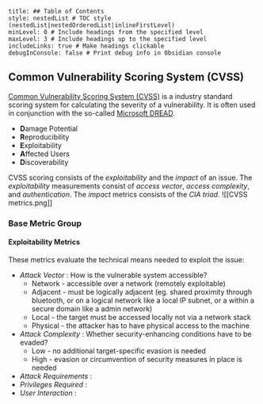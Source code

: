 ```table-of-contents
title: ## Table of Contents
style: nestedList # TOC style (nestedList|nestedOrderedList|inlineFirstLevel)
minLevel: 0 # Include headings from the specified level
maxLevel: 3 # Include headings up to the specified level
includeLinks: true # Make headings clickable
debugInConsole: false # Print debug info in Obsidian console
```
## Common Vulnerability Scoring System (CVSS)
[Common Vulnerability Scoring System (CVSS)](https://www.first.org/cvss/) is a industry standard scoring system for calculating the severity of a vulnerability. It is often used in conjunction with the so-called [Microsoft DREAD](https://en.wikipedia.org/wiki/DREAD_(risk_assessment_model)).
- **D**amage Potential
- **R**eproducibility
- **E**xploitability
- **A**ffected Users
- **D**iscoverability

CVSS scoring consists of the *exploitability* and the *impact* of an issue. The *exploitability* measurements consist of *access vector*, *access complexity*, and *authentication*. The *impact* metrics consists of the *CIA triad*.
![[CVSS metrics.png]]

### Base Metric Group
#### Exploitability Metrics
These metrics evaluate the technical means needed to exploit the issue:
- *Attack Vector* : How is the vulnerable system accessible?
	- Network - accessible over a network (remotely exploitable)
	- Adjacent - must be logically adjacent (eg. shared proximity through bluetooth, or on a logical network like a local IP subnet, or a within a secure domain like a admin network)
	- Local - the target must be accessed locally not via a network stack
	- Physical - the attacker has to have physical access to the machine
- *Attack Complexity* : Whether security-enhancing conditions have to be evaded?
	- Low - no additional target-specific evasion is needed
	- High - evasion or circumvention of security measures in place is needed
- *Attack Requirements* : 
- *Privileges Required* : 
- *User Interaction* : 